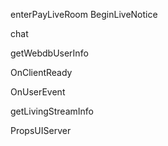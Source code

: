 enterPayLiveRoom  BeginLiveNotice

chat

getWebdbUserInfo

OnClientReady

OnUserEvent

getLivingStreamInfo













PropsUIServer